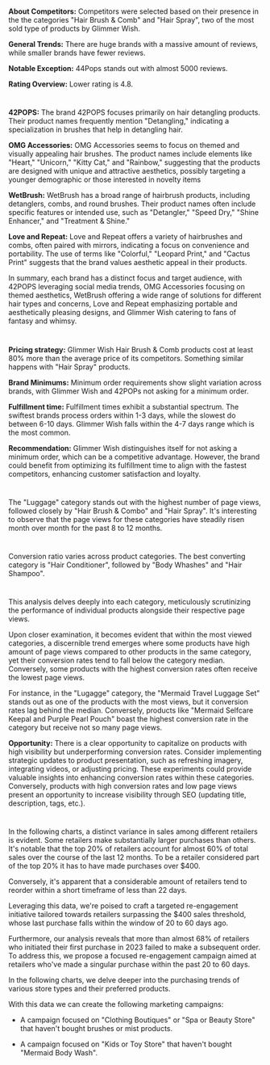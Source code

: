 
<!-- Competitors: Review analysis -->
#

__About Competitors:__ Competitors were selected based on their presence in the the categories "Hair Brush & Comb" and "Hair Spray", two of the most sold type of products by Glimmer Wish.

__General Trends:__ There are huge brands with a massive amount of reviews, while smaller brands have fewer reviews.

__Notable Exception:__ 44Pops stands out with almost 5000 reviews.

__Rating Overview:__ Lower rating is 4.8.

#

<!-- Competitors: Product optimization analysis -->

# 

__42POPS:__
The brand 42POPS focuses primarily on hair detangling products. Their product names frequently mention "Detangling," indicating a specialization in brushes that help in detangling hair.

__OMG Accessories:__
OMG Accessories seems to focus on themed and visually appealing hair brushes. The product names include elements like "Heart," "Unicorn," "Kitty Cat," and "Rainbow," suggesting that the products are designed with unique and attractive aesthetics, possibly targeting a younger demographic or those interested in novelty items

__WetBrush:__
WetBrush has a broad range of hairbrush products, including detanglers, combs, and round brushes. Their product names often include specific features or intended use, such as "Detangler," "Speed Dry," "Shine Enhancer," and "Treatment & Shine."

__Love and Repeat:__
Love and Repeat offers a variety of hairbrushes and combs, often paired with mirrors, indicating a focus on convenience and portability. The use of terms like "Colorful," "Leopard Print," and "Cactus Print" suggests that the brand values aesthetic appeal in their products.

In summary, each brand has a distinct focus and target audience, with 42POPS leveraging social media trends, OMG Accessories focusing on themed aesthetics, WetBrush offering a wide range of solutions for different hair types and concerns, Love and Repeat emphasizing portable and aesthetically pleasing designs, and Glimmer Wish catering to fans of fantasy and whimsy.

# 

<!-- Competitors: Competitor pricing, minimum order and fulfillment analysis -->

__Pricing strategy:__ Glimmer Wish Hair Brush & Comb products cost at least 80% more than the average price of its competitors. Something similar happens with "Hair Spray" products. 

__Brand Minimums:__ Minimum order requirements show slight variation across brands, with Glimmer Wish and 42POPs not asking for a minimum order.

__Fulfillment time:__ Fulfillment times exhibit a substantial spectrum. The swiftest brands process orders within 1-3 days, while the slowest do between 6-10 days. Glimmer Wish falls within the 4-7 days range which is the most common.

__Recommendation:__ Glimmer Wish distinguishes itself for not asking a minimum order, which can be a competitive advantage. However, the brand could benefit from optimizing its fulfillment time to align with the fastest competitors, enhancing customer satisfaction and loyalty.

#

<!-- Product: page views by category last 12 months -->

# 

The "Luggage" category stands out with the highest number of page views, followed closely by "Hair Brush & Combo" and "Hair Spray". It's interesting to observe that the page views for these categories have steadily risen month over month for the past 8 to 12 months.

# 

<!-- Product: conversion by category -->

# 

Conversion ratio varies across product categories. The best converting category is "Hair Conditioner", followed by "Body Whashes" and "Hair Shampoo".


#

<!-- Product: conversion by product -->

# 

This analysis delves deeply into each category, meticulously scrutinizing the performance of individual products alongside their respective page views.

Upon closer examination, it becomes evident that within the most viewed categories, a discernible trend emerges where some products have high amount of page views compared to other products in the same category, yet their conversion rates tend to fall below the category median. Conversely, some products with the highest conversion rates often receive the lowest page views.

For instance, in the "Lugagge" category, the "Mermaid Travel Luggage Set" stands out as one of the products with the most views, but it conversion rates lag behind the median.
Conversely, products like "Mermaid Selfcare Keepal and Purple Pearl Pouch" boast the highest conversion rate in the category but receive not so many page views.

__Opportunity:__ There is a clear opportunity to capitalize on products with high visibility but underperforming conversion rates. Consider implementing strategic updates to product presentation, such as refreshing imagery, integrating videos, or adjusting pricing. These experiments could provide valuable insights into enhancing conversion rates within these categories. Conversely, products with high conversion rates and low page views present an opportunity to increase visibility through SEO (updating title, description, tags, etc.).

#

<!-- Email marketing: Campaign ideas -->

In the following charts, a distinct variance in sales among different retailers is evident. Some retailers make substantially larger purchases than others. It's notable that the top 20% of retailers account for almost 60% of total sales over the course of the last 12 months. To be a retailer considered part of the top 20% it has to have made purchases over \$400.

Conversely, it's apparent that a considerable amount of retailers tend to reorder within a short timeframe of less than 22 days.

Leveraging this data, we're poised to craft a targeted re-engagement initiative tailored towards retailers surpassing the \$400 sales threshold, whose last purchase falls within the window of 20 to 60 days ago.

Furthermore, our analysis reveals that more than almost 68% of retailers who initiated their first purchase in 2023 failed to make a subsequent order. To address this, we propose a focused re-engagement campaign aimed at retailers who've made a singular purchase within the past 20 to 60 days.

<!-- Email marketing: Campaign ideas type store -->


In the following charts, we delve deeper into the purchasing trends of various store types and their preferred products.

With this data we can create the following marketing campaigns:

- A campaign focused on "Clothing Boutiques" or "Spa or Beauty Store" that haven't bought brushes or mist products.

- A campaign focused on "Kids or Toy Store" that haven't bought "Mermaid Body Wash".



<!-- end -->